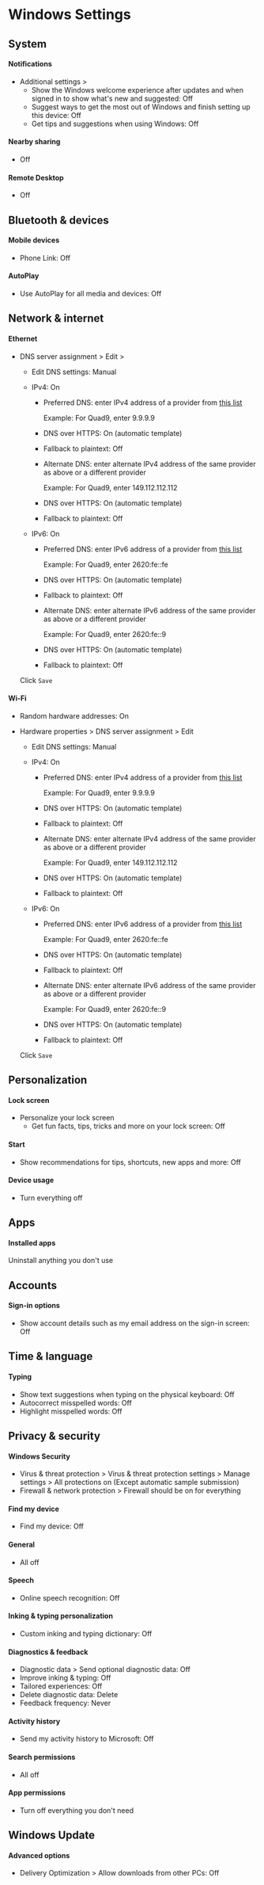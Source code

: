 # Windows Settings

## System

#### Notifications

- Additional settings >
  - Show the Windows welcome experience after updates and when signed in to show what's new and suggested: Off
  - Suggest ways to get the most out of Windows and finish setting up this device: Off
  - Get tips and suggestions when using Windows: Off

#### Nearby sharing

- Off

#### Remote Desktop

- Off

## Bluetooth & devices

#### Mobile devices

- Phone Link: Off

#### AutoPlay

- Use AutoPlay for all media and devices: Off

## Network & internet

#### Ethernet

- DNS server assignment > Edit >

  - Edit DNS settings: Manual
  - IPv4: On

    - Preferred DNS: enter IPv4 address of a provider from [this list](https://www.privacyguides.org/en/dns/#recommended-providers)

      Example: For Quad9, enter 9.9.9.9

    - DNS over HTTPS: On (automatic template)
    - Fallback to plaintext: Off
    - Alternate DNS: enter alternate IPv4 address of the same provider as above or a different provider

      Example: For Quad9, enter 149.112.112.112

    - DNS over HTTPS: On (automatic template)
    - Fallback to plaintext: Off

  - IPv6: On

    - Preferred DNS: enter IPv6 address of a provider from [this list](https://www.privacyguides.org/en/dns/#recommended-providers)

      Example: For Quad9, enter 2620:fe::fe

    - DNS over HTTPS: On (automatic template)
    - Fallback to plaintext: Off
    - Alternate DNS: enter alternate IPv6 address of the same provider as above or a different provider

      Example: For Quad9, enter 2620:fe::9

    - DNS over HTTPS: On (automatic template)
    - Fallback to plaintext: Off

  Click `Save`

#### Wi-Fi

- Random hardware addresses: On
- Hardware properties > DNS server assignment > Edit

  - Edit DNS settings: Manual
  - IPv4: On

    - Preferred DNS: enter IPv4 address of a provider from [this list](https://www.privacyguides.org/en/dns/#recommended-providers)

      Example: For Quad9, enter 9.9.9.9

    - DNS over HTTPS: On (automatic template)
    - Fallback to plaintext: Off
    - Alternate DNS: enter alternate IPv4 address of the same provider as above or a different provider

      Example: For Quad9, enter 149.112.112.112

    - DNS over HTTPS: On (automatic template)
    - Fallback to plaintext: Off

  - IPv6: On

    - Preferred DNS: enter IPv6 address of a provider from [this list](https://www.privacyguides.org/en/dns/#recommended-providers)

      Example: For Quad9, enter 2620:fe::fe

    - DNS over HTTPS: On (automatic template)
    - Fallback to plaintext: Off
    - Alternate DNS: enter alternate IPv6 address of the same provider as above or a different provider

      Example: For Quad9, enter 2620:fe::9

    - DNS over HTTPS: On (automatic template)
    - Fallback to plaintext: Off

  Click `Save`

## Personalization

#### Lock screen

- Personalize your lock screen
  - Get fun facts, tips, tricks and more on your lock screen: Off

#### Start

- Show recommendations for tips, shortcuts, new apps and more: Off

#### Device usage

- Turn everything off

## Apps

#### Installed apps

Uninstall anything you don't use

## Accounts

#### Sign-in options

- Show account details such as my email address on the sign-in screen: Off

## Time & language

#### Typing

- Show text suggestions when typing on the physical keyboard: Off
- Autocorrect misspelled words: Off
- Highlight misspelled words: Off

## Privacy & security

#### Windows Security

- Virus & threat protection > Virus & threat protection settings > Manage settings > All protections on (Except automatic sample submission)
- Firewall & network protection > Firewall should be on for everything

#### Find my device

- Find my device: Off

#### General

- All off

#### Speech

- Online speech recognition: Off

#### Inking & typing personalization

- Custom inking and typing dictionary: Off

#### Diagnostics & feedback

- Diagnostic data > Send optional diagnostic data: Off
- Improve inking & typing: Off
- Tailored experiences: Off
- Delete diagnostic data: Delete
- Feedback frequency: Never

#### Activity history

- Send my activity history to Microsoft: Off

#### Search permissions

- All off

#### App permissions

- Turn off everything you don't need

## Windows Update

#### Advanced options

- Delivery Optimization > Allow downloads from other PCs: Off
